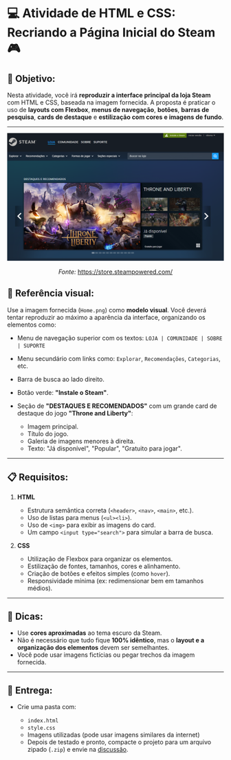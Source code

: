# 💻 Atividade de HTML e CSS: Recriando a Página Inicial do Steam 🎮

## 🎯 Objetivo:

Nesta atividade, você irá **reproduzir a interface principal da loja Steam** com HTML e CSS, baseada na imagem fornecida. A proposta é praticar o uso de **layouts com Flexbox**, **menus de navegação**, **botões**, **barras de pesquisa**, **cards de destaque** e **estilização com cores e imagens de fundo**.

---

![Home Page Steam](https://github.com/dhDSouza/programador_web_senac/blob/main/Home.png)
<div align="center">
  <p style="text-align: center;"><em>Fonte:</em> <a href="https://store.steampowered.com/" target="_blank">https://store.steampowered.com/</a></p>
</div>

## 📸 Referência visual:

Use a imagem fornecida (`Home.png`) como **modelo visual**. Você deverá tentar reproduzir ao máximo a aparência da interface, organizando os elementos como:

* Menu de navegação superior com os textos:
  `LOJA | COMUNIDADE | SOBRE | SUPORTE`
* Menu secundário com links como:
  `Explorar`, `Recomendações`, `Categorias`, etc.
* Barra de busca ao lado direito.
* Botão verde: **"Instale o Steam"**.
* Seção de **"DESTAQUES E RECOMENDADOS"** com um grande card de destaque do jogo **"Throne and Liberty"**:

  * Imagem principal.
  * Título do jogo.
  * Galeria de imagens menores à direita.
  * Texto: "Já disponível", "Popular", "Gratuito para jogar".

---

## 📋 Requisitos:

1. **HTML**

   * Estrutura semântica correta (`<header>`, `<nav>`, `<main>`, etc.).
   * Uso de listas para menus (`<ul><li>`).
   * Uso de `<img>` para exibir as imagens do card.
   * Um campo `<input type="search">` para simular a barra de busca.

2. **CSS**

   * Utilização de Flexbox para organizar os elementos.
   * Estilização de fontes, tamanhos, cores e alinhamento.
   * Criação de botões e efeitos simples (como `hover`).
   * Responsividade mínima (ex: redimensionar bem em tamanhos médios).

---

## 🧠 Dicas:

* Use **cores aproximadas** ao tema escuro da Steam.
* Não é necessário que tudo fique **100% idêntico**, mas o **layout e a organização dos elementos** devem ser semelhantes.
* Você pode usar imagens fictícias ou pegar trechos da imagem fornecida.

---

## 📁 Entrega:

* Crie uma pasta com:

  * `index.html`
  * `style.css`
  * Imagens utilizadas (pode usar imagens similares da internet)
  * Depois de testado e pronto, compacte o projeto para um arquivo zipado (`.zip`) e envie na [discussão](https://github.com/dhDSouza/programacao_web_adolescencetes/discussions/1).
